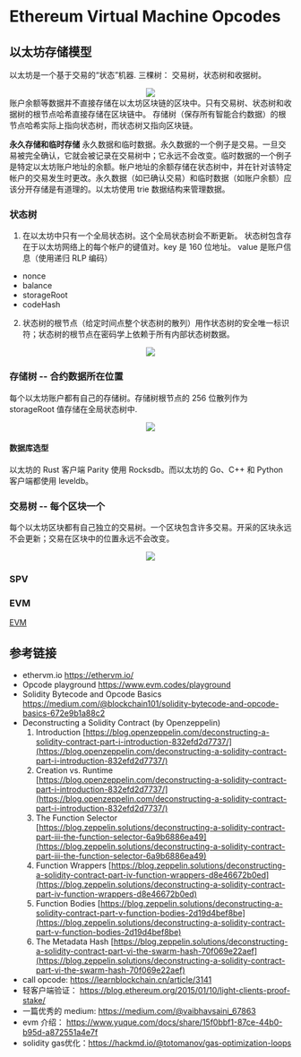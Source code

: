 # Ethereum Virtual Machine Opcodes

## 以太坊存储模型
以太坊是一个基于交易的“状态”机器.
三棵树： 交易树，状态树和收据树。

<center><img src="https://github.com/Dapp-Learning-DAO/Dapp-Learning-Arsenal/blob/main/images/basic/58-EVM/storage.jpg?raw=true" /></center>
账户余额等数据并不直接存储在以太坊区块链的区块中。只有交易树、状态树和收据树的根节点哈希直接存储在区块链中。
存储树（保存所有智能合约数据）的根节点哈希实际上指向状态树，而状态树又指向区块链。

**永久存储和临时存储**
永久数据和临时数据。永久数据的一个例子是交易。一旦交易被完全确认，它就会被记录在交易树中；它永远不会改变。临时数据的一个例子是特定以太坊账户地址的余额。帐户地址的余额存储在状态树中，并在针对该特定帐户的交易发生时更改。永久数据（如已确认交易）和临时数据（如账户余额）应该分开存储是有道理的。以太坊使用 trie 数据结构来管理数据。

### 状态树

1. 在以太坊中只有一个全局状态树。这个全局状态树会不断更新。
   状态树包含存在于以太坊网络上的每个帐户的键值对。key 是 160 位地址。
   value 是账户信息（使用递归 RLP 编码）

- nonce
- balance
- storageRoot
- codeHash

2. 状态树的根节点（给定时间点整个状态树的散列）用作状态树的安全唯一标识符；状态树的根节点在密码学上依赖于所有内部状态树数据。
<center><img src="https://github.com/Dapp-Learning-DAO/Dapp-Learning-Arsenal/blob/main/images/basic/58-EVM/stateTree.jpg?raw=true" /></center>

### 存储树 -- 合约数据所在位置
每个以太坊账户都有自己的存储树。存储树根节点的 256 位散列作为 storageRoot 值存储在全局状态树中.
<center><img src="https://github.com/Dapp-Learning-DAO/Dapp-Learning-Arsenal/blob/main/images/basic/58-EVM/storeTree.png?raw=true" /></center>

#### 数据库选型
以太坊的 Rust 客户端 Parity 使用 Rocksdb。而以太坊的 Go、C++ 和 Python 客户端都使用 leveldb。

### 交易树 -- 每个区块一个
每个以太坊区块都有自己独立的交易树。一个区块包含许多交易。开采的区块永远不会更新；交易在区块中的位置永远不会改变。

<center><img src="https://github.com/Dapp-Learning-DAO/Dapp-Learning-Arsenal/blob/main/images/basic/58-EVM/transactionTree.png?raw=true" /></center>

### SPV

### EVM 
[EVM](./EVM.md)

## 参考链接
- ethervm.io <https://ethervm.io/>
- Opcode playground <https://www.evm.codes/playground>
- Solidity Bytecode and Opcode Basics <https://medium.com/@blockchain101/solidity-bytecode-and-opcode-basics-672e9b1a88c2>
- Deconstructing a Solidity Contract (by Openzeppelin)
  1. Introduction [https://blog.openzeppelin.com/deconstructing-a-solidity-contract-part-i-introduction-832efd2d7737/](https://blog.openzeppelin.com/deconstructing-a-solidity-contract-part-i-introduction-832efd2d7737/)
  2. Creation vs. Runtime [https://blog.openzeppelin.com/deconstructing-a-solidity-contract-part-i-introduction-832efd2d7737/](https://blog.openzeppelin.com/deconstructing-a-solidity-contract-part-i-introduction-832efd2d7737/)
  3. The Function Selector [https://blog.zeppelin.solutions/deconstructing-a-solidity-contract-part-iii-the-function-selector-6a9b6886ea49](https://blog.zeppelin.solutions/deconstructing-a-solidity-contract-part-iii-the-function-selector-6a9b6886ea49)
  4. Function Wrappers [https://blog.zeppelin.solutions/deconstructing-a-solidity-contract-part-iv-function-wrappers-d8e46672b0ed](https://blog.zeppelin.solutions/deconstructing-a-solidity-contract-part-iv-function-wrappers-d8e46672b0ed)
  5. Function Bodies [https://blog.zeppelin.solutions/deconstructing-a-solidity-contract-part-v-function-bodies-2d19d4bef8be](https://blog.zeppelin.solutions/deconstructing-a-solidity-contract-part-v-function-bodies-2d19d4bef8be)
  6. The Metadata Hash [https://blog.zeppelin.solutions/deconstructing-a-solidity-contract-part-vi-the-swarm-hash-70f069e22aef](https://blog.zeppelin.solutions/deconstructing-a-solidity-contract-part-vi-the-swarm-hash-70f069e22aef)
- call opcode: https://learnblockchain.cn/article/3141
- 轻客户端验证： https://blog.ethereum.org/2015/01/10/light-clients-proof-stake/
- 一篇优秀的 medium: https://medium.com/@vaibhavsaini_67863
- evm 介绍： https://www.yuque.com/docs/share/15f0bbf1-87ce-44b0-b95d-a872551a4e7f
- solidity gas优化：https://hackmd.io/@totomanov/gas-optimization-loops

